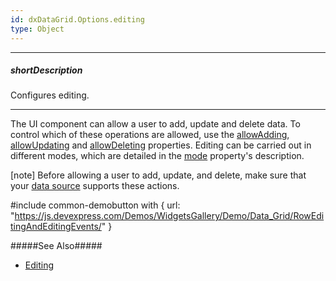 ```yaml
---
id: dxDataGrid.Options.editing
type: Object
---
```

---
##### shortDescription
Configures editing.

---
The UI component can allow a user to add, update and delete data. To control which of these operations are allowed, use the [allowAdding](/api-reference/10%20UI%20Components/dxDataGrid/1%20Configuration/editing/allowAdding.md '{basewidgetpath}/Configuration/editing/#allowAdding'), [allowUpdating](/api-reference/10%20UI%20Components/dxDataGrid/1%20Configuration/editing/allowUpdating.md '{basewidgetpath}/Configuration/editing/#allowUpdating') and [allowDeleting](/api-reference/10%20UI%20Components/dxDataGrid/1%20Configuration/editing/allowDeleting.md '{basewidgetpath}/Configuration/editing/#allowDeleting') properties. Editing can be carried out in different modes, which are detailed in the [mode](/api-reference/10%20UI%20Components/dxDataGrid/1%20Configuration/editing/mode.md '{basewidgetpath}/Configuration/editing/#mode') property's description.

[note] Before allowing a user to add, update, and delete, make sure that your [data source](/api-reference/10%20UI%20Components/GridBase/1%20Configuration/dataSource.md '{basewidgetpath}/Configuration/#dataSource') supports these actions.

#include common-demobutton with {
    url: "https://js.devexpress.com/Demos/WidgetsGallery/Demo/Data_Grid/RowEditingAndEditingEvents/"
}

#####See Also#####
- [Editing](/concepts/05%20UI%20Components/DataGrid/20%20Editing '/Documentation/Guide/UI_Components/DataGrid/Editing/')
